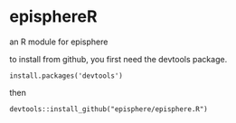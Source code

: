 # episphereR
an R module for episphere

to install from github, you first need the devtools package.
```
install.packages('devtools')
```
then 
```
devtools::install_github("episphere/episphere.R")
```
